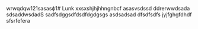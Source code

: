 wrwqdqw121sasasф1# Lunk
xxsxshjhjhhngnbcf
asasvsdssd
ddrerwwdsada
sdsaddwsdadS
sadfsdggsdfdsdfdgdgsgs
asdsadsad
dfsdfsdfs
jyjfghgfdhdf
sfsrfefera
